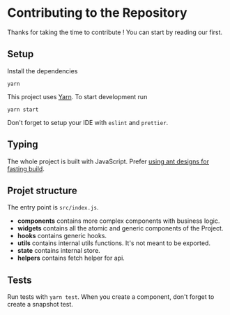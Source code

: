 # Contributing to the Repository

Thanks for taking the time to contribute !
You can start by reading our first.

## Setup

Install the dependencies

```shell
yarn
```

This project uses [Yarn](https://yarnpkg.com/). To start development run

```shell
yarn start
```

Don't forget to setup your IDE with `eslint` and `prettier`.

## Typing

The whole project is built with JavaScript.
Prefer [using ant designs for fasting build](https://ant.design/).

## Projet structure

The entry point is `src/index.js`.

- **components** contains more complex components with business logic.
- **widgets** contains all the atomic and generic components of the Project.
- **hooks** contains generic hooks.
- **utils** contains internal utils functions. It's not meant to be exported.
- **state** contains internal store.
- **helpers** contains fetch helper for api.

## Tests

Run tests with `yarn test`.
When you create a component, don't forget to create a snapshot test.
